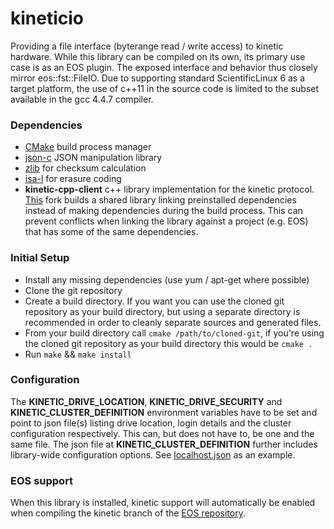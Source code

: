 # kineticio
Providing a file interface (byterange read / write access) to kinetic hardware. While this library can be compiled on its own, its primary use case is as an EOS plugin. The exposed interface and behavior thus closely mirror eos::fst::FileIO. Due to supporting standard ScientificLinux 6 as a target platform, the use of c++11 in the source code is limited to the subset available in the gcc 4.4.7 compiler.

### Dependencies
+ [CMake](http://www.cmake.org) build process manager
+ [json-c](https://github.com/json-c/json-c) JSON manipulation library
+ [zlib](http://www.zlib.net/) for checksum calculation
+ [isa-l](https://01.org/intel%C2%AE-storage-acceleration-library-open-source-version) for erasure coding
+ **kinetic-cpp-client** c++ library implementation for the kinetic protocol. [This](https://github.com/plensing/kinetic-cpp-client) fork builds a shared library linking preinstalled dependencies instead of making dependencies during the build process. This can prevent conflicts when linking the library against a project (e.g. EOS) that has some of the same dependencies.  

### Initial Setup
+ Install any missing dependencies (use yum / apt-get where possible)
+ Clone the git repository
+ Create a build directory. If you want you can use the cloned git repository as your build directory, but using a separate directory is recommended in order to cleanly separate sources and generated files. 
+ From your build directory call `cmake /path/to/cloned-git`, if you're using the cloned git repository as your build directory this would be `cmake .`
+ Run `make` && `make install`

### Configuration
The **KINETIC_DRIVE_LOCATION**, **KINETIC_DRIVE_SECURITY** and **KINETIC_CLUSTER_DEFINITION** environment variables have to be set and point to json file(s) listing drive location, login details and the cluster configuration respectively. This can, but does not have to, be one and the same file. The json file at **KINETIC_CLUSTER_DEFINITION** further includes library-wide configuration options. See [localhost.json](test/localhost.json) as an example. 

### EOS support
When this library is installed, kinetic support will automatically be enabled when compiling the kinetic branch of the [EOS repository](https://gitlab.cern.ch/dss/eos/tree/kinetic).